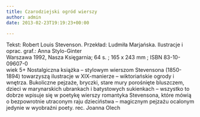 ```yaml
---
title: Czarodziejski ogród wierszy
author: admin
date: 2013-02-23T19:19:23+00:00

---
```


  Tekst: Robert Louis Stevenson. Przekład: Ludmiła Marjańska. Ilustracje i oprac. graf.: Anna Stylo-Ginter<br /> Warszawa 1992, Nasza Księgarnia; 64 s. ; 165 x 243 mm ; ISBN 83-10-09607-0<br /> wiek 5+
Nostalgiczna książka – stylowym wierszom Stevensona (1850-1894) towarzyszą ilustracje w XIX-manierze &#8211; wiktoriańskie ogrody i wnętrza. Bukoliczne pejzaże, bryczki, stare mury porośnięte bluszczem, dzieci w marynarskich ubrankach i batystowych sukienkach – wszystko to dobrze wpisuje się w poetykę wierszy romantyka Stevensona, które mówią o bezpowrotnie utraconym raju dzieciństwa – magicznym pejzażu ocalonym jedynie w wyobraźni poety.
rec. Joanna Olech

